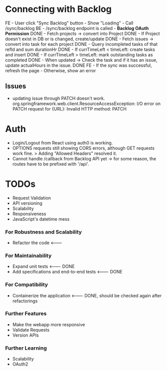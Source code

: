 # Connecting with Backlog

FE  - User click "Sync Backlog" button
    - Show "Loading"
    - Call /sync/backlog
BE  - /sync/backlog endpoint is called
    - **Backlog OAuth Permission** DONE
    - Fetch projects -> convert into Project DONE
    - If Project doesn't exist in DB or is changed, create/update DONE
    - Fetch issues -> convert into task for each project DONE
    - Query incompleted tasks of that refId and sum durationHr DONE
    - If currTimeLeft < timeLeft: create tasks and insert DONE
    - If currTimeLeft > timeLeft: mark outstanding tasks as completed DONE
    - When updated -> Check the task and if it has an issue, update actualHours in the issue. DONE
FE  - If the sync was successful, refresh the page
    - Otherwise, show an error

## Issues
- updating issue through PATCH doesn't work.
org.springframework.web.client.ResourceAccessException: I/O error on PATCH request for {URL}: Invalid HTTP method: PATCH

# Auth

- Login/Logout from React using auth0 is working.
- OPTIONS requests still showing CORS errors, although GET requests work fine. > Adding "Allowed Headers" resolved it.
- Cannot handle /callback from Backlog API yet -> for some reason, the routes have to be prefixed with '/api'.

# TODOs

- Request Validation
- API versioning
- Scalability
- Responsiveness
- JavaScript's datetime mess

### For Robustness and Scalability
- Refactor the code <---

### For Maintainability
- Expand unit tests <--- DONE
- Add specifications and end-to-end tests <--- DONE

### For Compatibility
- Containerize the application <--- DONE, should be checked again after refactorings

### Further Features
- Make the webapp more responsive
- Validate Requests
- Version APIs

### Further Learning
- Scalability
- OAuth2